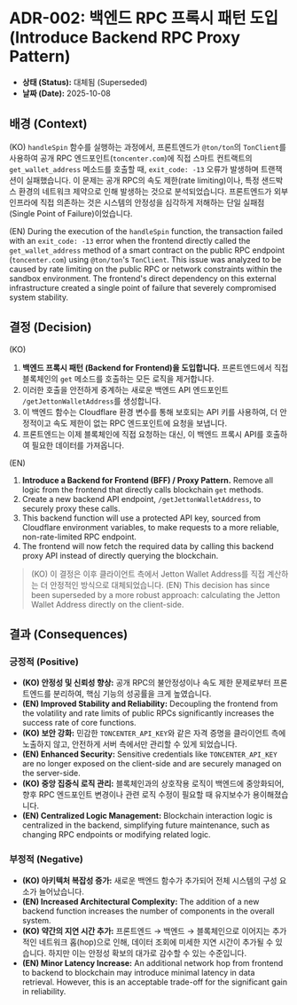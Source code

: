 # ADR-002: 백엔드 RPC 프록시 패턴 도입 (Introduce Backend RPC Proxy Pattern)

- **상태 (Status):** 대체됨 (Superseded)
- **날짜 (Date):** 2025-10-08

## 배경 (Context)

(KO)
`handleSpin` 함수를 실행하는 과정에서, 프론트엔드가 `@ton/ton`의 `TonClient`를 사용하여 공개 RPC 엔드포인트(`toncenter.com`)에 직접 스마트 컨트랙트의 `get_wallet_address` 메소드를 호출할 때, `exit_code: -13` 오류가 발생하며 트랜잭션이 실패했습니다. 이 문제는 공개 RPC의 속도 제한(rate limiting)이나, 특정 샌드박스 환경의 네트워크 제약으로 인해 발생하는 것으로 분석되었습니다. 프론트엔드가 외부 인프라에 직접 의존하는 것은 시스템의 안정성을 심각하게 저해하는 단일 실패점(Single Point of Failure)이었습니다.

(EN)
During the execution of the `handleSpin` function, the transaction failed with an `exit_code: -13` error when the frontend directly called the `get_wallet_address` method of a smart contract on the public RPC endpoint (`toncenter.com`) using `@ton/ton`'s `TonClient`. This issue was analyzed to be caused by rate limiting on the public RPC or network constraints within the sandbox environment. The frontend's direct dependency on this external infrastructure created a single point of failure that severely compromised system stability.

## 결정 (Decision)

(KO)

1.  **백엔드 프록시 패턴 (Backend for Frontend)을 도입합니다.** 프론트엔드에서 직접 블록체인의 `get` 메소드를 호출하는 모든 로직을 제거합니다.
2.  이러한 호출을 안전하게 중계하는 새로운 백엔드 API 엔드포인트 `/getJettonWalletAddress`를 생성합니다.
3.  이 백엔드 함수는 Cloudflare 환경 변수를 통해 보호되는 API 키를 사용하여, 더 안정적이고 속도 제한이 없는 RPC 엔드포인트에 요청을 보냅니다.
4.  프론트엔드는 이제 블록체인에 직접 요청하는 대신, 이 백엔드 프록시 API를 호출하여 필요한 데이터를 가져옵니다.

(EN)

1.  **Introduce a Backend for Frontend (BFF) / Proxy Pattern.** Remove all logic from the frontend that directly calls blockchain `get` methods.
2.  Create a new backend API endpoint, `/getJettonWalletAddress`, to securely proxy these calls.
3.  This backend function will use a protected API key, sourced from Cloudflare environment variables, to make requests to a more reliable, non-rate-limited RPC endpoint.
4.  The frontend will now fetch the required data by calling this backend proxy API instead of directly querying the blockchain.

> (KO) 이 결정은 이후 클라이언트 측에서 Jetton Wallet Address를 직접 계산하는 더 안정적인 방식으로 대체되었습니다.
> (EN) This decision has since been superseded by a more robust approach: calculating the Jetton Wallet Address directly on the client-side.

## 결과 (Consequences)

### 긍정적 (Positive)

- **(KO) 안정성 및 신뢰성 향상:** 공개 RPC의 불안정성이나 속도 제한 문제로부터 프론트엔드를 분리하여, 핵심 기능의 성공률을 크게 높였습니다.
- **(EN) Improved Stability and Reliability:** Decoupling the frontend from the volatility and rate limits of public RPCs significantly increases the success rate of core functions.
- **(KO) 보안 강화:** 민감한 `TONCENTER_API_KEY`와 같은 자격 증명을 클라이언트 측에 노출하지 않고, 안전하게 서버 측에서만 관리할 수 있게 되었습니다.
- **(EN) Enhanced Security:** Sensitive credentials like `TONCENTER_API_KEY` are no longer exposed on the client-side and are securely managed on the server-side.
- **(KO) 중앙 집중식 로직 관리:** 블록체인과의 상호작용 로직이 백엔드에 중앙화되어, 향후 RPC 엔드포인트 변경이나 관련 로직 수정이 필요할 때 유지보수가 용이해졌습니다.
- **(EN) Centralized Logic Management:** Blockchain interaction logic is centralized in the backend, simplifying future maintenance, such as changing RPC endpoints or modifying related logic.

### 부정적 (Negative)

- **(KO) 아키텍처 복잡성 증가:** 새로운 백엔드 함수가 추가되어 전체 시스템의 구성 요소가 늘어났습니다.
- **(EN) Increased Architectural Complexity:** The addition of a new backend function increases the number of components in the overall system.
- **(KO) 약간의 지연 시간 추가:** 프론트엔드 → 백엔드 → 블록체인으로 이어지는 추가적인 네트워크 홉(hop)으로 인해, 데이터 조회에 미세한 지연 시간이 추가될 수 있습니다. 하지만 이는 안정성 확보의 대가로 감수할 수 있는 수준입니다.
- **(EN) Minor Latency Increase:** An additional network hop from frontend to backend to blockchain may introduce minimal latency in data retrieval. However, this is an acceptable trade-off for the significant gain in reliability.
